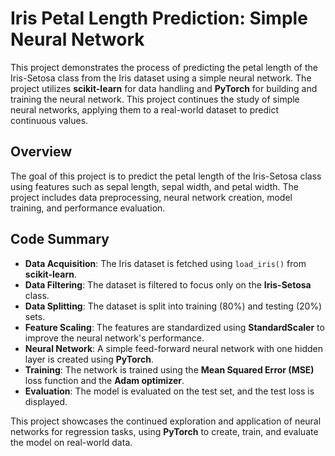 # Iris Petal Length Prediction: Simple Neural Network

This project demonstrates the process of predicting the petal length of the Iris-Setosa class from the Iris dataset using a simple neural network. The project utilizes **scikit-learn** for data handling and **PyTorch** for building and training the neural network. This project continues the study of simple neural networks, applying them to a real-world dataset to predict continuous values.

## Overview

The goal of this project is to predict the petal length of the Iris-Setosa class using features such as sepal length, sepal width, and petal width. The project includes data preprocessing, neural network creation, model training, and performance evaluation.

## Code Summary

- **Data Acquisition**: The Iris dataset is fetched using `load_iris()` from **scikit-learn**.
- **Data Filtering**: The dataset is filtered to focus only on the **Iris-Setosa** class.
- **Data Splitting**: The dataset is split into training (80%) and testing (20%) sets.
- **Feature Scaling**: The features are standardized using **StandardScaler** to improve the neural network's performance.
- **Neural Network**: A simple feed-forward neural network with one hidden layer is created using **PyTorch**.
- **Training**: The network is trained using the **Mean Squared Error (MSE)** loss function and the **Adam optimizer**.
- **Evaluation**: The model is evaluated on the test set, and the test loss is displayed.

This project showcases the continued exploration and application of neural networks for regression tasks, using **PyTorch** to create, train, and evaluate the model on real-world data.
